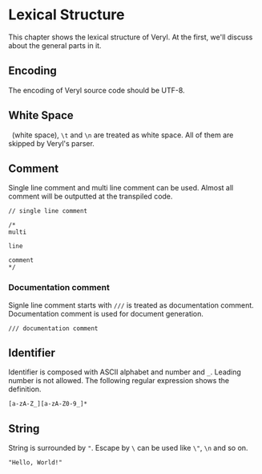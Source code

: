 # Lexical Structure

This chapter shows the lexical structure of Veryl.
At the first, we'll discuss about the general parts in it.

## Encoding

The encoding of Veryl source code should be UTF-8.

## White Space

` `(white space), `\t` and `\n` are treated as white space.
All of them are skipped by Veryl's parser.

## Comment

Single line comment and multi line comment can be used.
Almost all comment will be outputted at the transpiled code.

```veryl,playground
// single line comment

/*
multi

line

comment
*/

```

### Documentation comment

Signle line comment starts with `///` is treated as documentation comment.
Documentation comment is used for document generation.

```veryl,playground
/// documentation comment

```

## Identifier

Identifier is composed with ASCII alphabet and number and `_`.
Leading number is not allowed.
The following regular expression shows the definition.

```
[a-zA-Z_][a-zA-Z0-9_]*
```

## String

String is surrounded by `"`.
Escape by `\` can be used like `\"`, `\n` and so on.

```
"Hello, World!"
```
